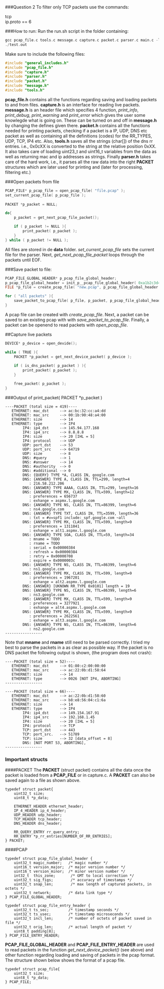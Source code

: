 ###Question 2
To filter only TCP packets use the commands:

tcp  
ip.proto == 6

###How to run:
Run the run.sh script in the folder containing:

```c
gcc pcap_file.c tools.c message.c capture.c packet.c parser.c main.c -lpcap -o test.out
./test.out
```

Make sure to include the following files:

```c
#include "general_includes.h"
#include "pcap_file.h"
#include "capture.h"
#include "parser.h"
#include "packet.h"
#include "message.h"
#include "tools.h"
```

**pcap_file.h** contains all the functions regarding saving and loading packets to and from files. **capture.h** is an interface for reading live packets. **message.h** is an header file which specifies 4 function, _print\_info_, _print\_debug_, _print\_warning_ and _print\_error_ which gives the user some knowlegde what is going on. These can be turned on and off in **message.h** by changing the defines given there. **packet.h** contains all the functions needed for printing packets, checking if a packet is a IP, UDP, DNS etc packet as well as containing all the definitions (codes) for the RR_TYPES, UDP, TCP, IP4 etc. Also, **tools.h** saves all the strings (char[]) of the dns rr entries. i.e., 0x0cXX is converted to the string at the relative position 0xXX. It also takes care of loading uint23_t and uint16_t variables from the data as well as returning mac and ip addresses as strings. Finally **parser.h** takes care of the hard work, i.e., it parses all the raw data into the right **PACKET** structures which are later used for printing and (later for processing, filtering etc.)

###Open packets from file

```c
PCAP_FILE* p_pcap_file = open_pcap_file( "file.pcap" );
set_current_pcap_file( p_pcap_file );
	
PACKET *p_packet = NULL;

do{
	p_packet = get_next_pcap_file_packet();

	if ( p_packet != NULL ){
		print_packet( p_packet );
	}
} while ( p_packet != NULL );
```

All files are stored in de **data** folder. _set\_current\_pcap\_file_ sets the current file for the parser. Next, _get\_next\_pcap\_file\_packet_ loops through the packets until EOF.

###Save packet to file:

```c
PCAP_FILE_GLOBAL_HEADER* p_pcap_file_global_header;  
p_pcap_file_global_header = init_p__pcap_file_global_header( 0xa1b2c3d4, 2, 4, 0, 0, 0, 0 );
FILE *p_file = create_pcap_file( "new.pcap", p_pcap_file_global_header );

for ( "all packets" ){
	save_packet_to_pcap_file( p_file, p_packet, p_pcap_file_global_header );
}
```

A pcap file can be created with _create\_pcap\_file_. Next, a packet can be saved to an existing pcap with with _save\_packet\_to\_pcap\_file_. Finally, a packet can be openend to read packets with _open\_pcap\_file_.

##Capture live packets

```c
DEVICE* p_device = open_devide();

while ( TRUE ){
	PACKET *p_packet = get_next_device_packet( p_device );
	
	if ( is_dns_packet( p_packet ) ){
		print_packet( p_packet );
	}

	free_packet( p_packet );
}
```

###Output of print\_packet( PACKET *p_packet )

```
----PACKET (total size = 419)----
   ETHERNET: mac_dst     --> ac:bc:32:cc:a4:dd
   ETHERNET: mac_src     --> 00:1b:90:48:a4:00
   ETHERNET: size        --> 14
   ETHERNET: type        --> IP4
        IP4: ip4_dst     --> 145.94.177.168
        IP4: ip4_src     --> 8.8.8.8
        IP4: size        --> 20 [IHL = 5]
        IP4: protocol    --> UDP
        UDP: port_dst    --> 53
        UDP: port_src    --> 64719
        UDP: size        --> 8
        DNS: #query      --> 1
        DNS: #answer     --> 14
        DNS: #authority  --> 0
        DNS: #additional --> 0
        DNS: {QUERY} TYPE *A, CLASS IN, google.com
        DNS: {ANSWER} TYPE A, CLASS IN, TTL=299, length=4
           : 216.58.212.206
        DNS: {ANSWER} TYPE AAAA, CLASS IN, TTL=299, length=16
        DNS: {ANSWER} TYPE MX, CLASS IN, TTL=599, length=12
           : preferences = 656737
           : exhange = aspmx.l.google.com
        DNS: {ANSWER} TYPE NS, CLASS IN, TTL=86399, length=6
           : ns4.google.com
        DNS: {ANSWER} TYPE TXT, CLASS IN, TTL=3599, length=36
           : txt = #v=spf1 include:_spf.google.com ~all
        DNS: {ANSWER} TYPE MX, CLASS IN, TTL=599, length=9
           : preferences = 1311841
           : exhange = alt1.aspmx.l.google.com
        DNS: {ANSWER} TYPE SOA, CLASS IN, TTL=59, length=34
           : mname = TODO
           : rname = TODO
           : serial = 0x00000384
           : refresh = 0x00000384
           : retry = 0x00000708
           : expire = 0x0000003c
        DNS: {ANSWER} TYPE NS, CLASS IN, TTL=86399, length=6
           : ns1.google.com
        DNS: {ANSWER} TYPE MX, CLASS IN, TTL=599, length=9
           : preferences = 1967201
           : exhange = alt2.aspmx.l.google.com
        DNS: {ANSWER} [UKNOWN RR_TYPE 0x0101] length = 19  
        DNS: {ANSWER} TYPE NS, CLASS IN, TTL=86399, length=6
           : ns3.google.com
        DNS: {ANSWER} TYPE MX, CLASS IN, TTL=599, length=9
           : preferences = 3277921
           : exhange = alt4.aspmx.l.google.com
        DNS: {ANSWER} TYPE MX, CLASS IN, TTL=599, length=9
           : preferences = 2622561
           : exhange = alt3.aspmx.l.google.com
        DNS: {ANSWER} TYPE NS, CLASS IN, TTL=86399, length=6
           : ns2.google.com
-----------------
```

Note that **mname** and **rname** still need to be parsed correctly. I tried my best to parse the packets in a as clear as possible way. If the packet is no DNS packet the following output is shown, (the program does not crash):

```
----PACKET (total size = 52)----
   ETHERNET: mac_dst     --> 01:80:c2:00:00:00
   ETHERNET: mac_src     --> ac:22:0b:d1:58:64
   ETHERNET: size        --> 14
   ETHERNET: type        --> 0026 [NOT IP4, ABORTING]
-----------------
```
```
----PACKET (total size = 66)----
   ETHERNET: mac_dst     --> ac:22:0b:d1:58:60
   ETHERNET: mac_src     --> b8:e8:56:04:c1:6a
   ETHERNET: size        --> 14
   ETHERNET: type        --> IP4
        IP4: ip4_dst     --> 149.154.167.91
        IP4: ip4_src     --> 192.168.1.45
        IP4: size        --> 20 [IHL = 5]
        IP4: protocol    --> TCP
        TCP: port_dst    --> 443
        TCP: port_src.   --> 51789
        TCP: size        --> 32 [data_offset = 8]
        DNS: [NOT PORT 53, ABORTING], 
-----------------
```

### Important structs

####PACKET
The **PACKET** (struct packet) contains all the data once the packet is loaded from a **PCAP_FILE** or in capture.c. A **PACKET** can also be saved again to a file as shown above.

```
typedef struct packet{
	uint32_t size;
	uint8_t *p_data;

	ETHERNET_HEADER ethernet_header;
	IP_4_HEADER ip_4_header;
	UDP_HEADER udp_header;
	TCP_HEADER tcp_header;
	DNS_HEADER dns_header;

	RR_QUERY_ENTRY rr_query_entry;
	RR_ENTRY *p_rr_entries[NUMBER_OF_RR_ENTRIES];
} PACKET;
```

####PCAP

```
typedef struct pcap_file_global_header {
    uint32_t magic_number;   /* magic number */
    uint16_t version_major;  /* major version number */
    uint16_t version_minor;  /* minor version number */
    int32_t  this_zone;       /* GMT to local correction */
    uint32_t sig_figs;        /* accuracy of timestamps */
    uint32_t snap_len;        /* max length of captured packets, in octets */
    uint32_t network;        /* data link type */
} PCAP_FILE_GLOBAL_HEADER;

typedef struct pcap_file_entry_header {
    uint32_t ts_sec;         /* timestamp seconds */
    uint32_t ts_usec;        /* timestamp microseconds */
    uint32_t incl_len;       /* number of octets of packet saved in file */
    uint32_t orig_len;       /* actual length of packet */
    uint8_t padding[8];
} PCAP_FILE_ENTRY_HEADER;
```

**PCAP\_FILE\_GLOBAL\_HEADER** and **PCAP\_FILE\_ENTRY\_HEADER** are used to read packets in the function _get\_next\_device\_packet()_ (see above) and other function regarding loading and saving of packets in the pcap format. The structure shown below shows the format of a pcap file.

```
typedef struct pcap_file{
    uint32_t size;
    uint8_t *p_data;
} PCAP_FILE;
```
